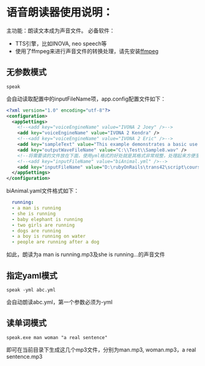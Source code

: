 # 语音朗读器使用说明：
主功能：朗读文本成为声音文件。
必备软件：
- TTS引擎，比如INOVA, neo speech等
- 使用了ffmpeg来进行声音文件的转换处理，请先安装[ffmpeg](http://ffmpeg.org)

## 无参数模式
```
speak
```
会自动读取配置中的inputFileName项，app.config配置文件如下：
```xml
<?xml version="1.0" encoding="utf-8"?>
<configuration>
  <appSettings>
    <!--<add key="voiceEngineName" value="IVONA 2 Joey" />-->
    <add key="voiceEngineName" value="IVONA 2 Kendra" />
    <!--<add key="voiceEngineName" value="IVONA 2 Eric" />-->
    <add key="sampleText" value="This example demonstrates a basic use of Speech Synthesizer, can you read a long sentences?" />
    <add key="outputWaveFileName" value="C:\\Test\\Sample8.wav" />
    <!--将需要读的文件放在下面，使用yml格式的好处就是其格式非常规整，处理起来方便至极-->
    <!--<add key="inputFileName" value="biAnimal.yml" />-->
    <add key="inputFileName" value="D:\rubyOnRails\trans42\script\courses\biAnimal.yml" />
  </appSettings>
</configuration>
```
biAnimal.yaml文件格式如下：
```yaml
  running:
  - a man is running
  - she is running
  - baby elephant is running
  - two girls are running
  - dogs are running
  - a boy is running on water
  - people are running after a dog
```
如此，朗读为a man is running.mp3及she is running...的声音文件

## 指定yaml模式
```
speak -yml abc.yml
```
会自动朗读abc.yml，第一个参数必须为-yml

## 读单词模式
```
speak.exe man woman "a real sentence"
```
即可在当前目录下生成这几个mp3文件，分别为man.mp3, woman.mp3，a real sentence.mp3
